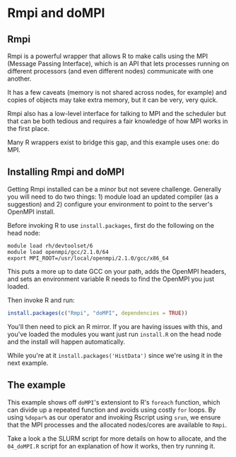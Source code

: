 # Rmpi and doMPI

## Rmpi
Rmpi is a powerful wrapper that allows R to make calls using the 
MPI (Message Passing Interface), which is an API that lets 
processes running on different processors (and even different nodes)
communicate with one another. 

It has a few caveats (memory is not shared across nodes, for example) and
copies of objects may take extra memory, but it can be very, very quick.

Rmpi also has a low-level interface for talking to MPI and the scheduler
but that can be both tedious and requires a fair knowledge of how MPI
works in the first place.

Many R wrappers exist to bridge this gap, and this example uses one:
do MPI.

## Installing Rmpi and doMPI
Getting Rmpi installed can be a minor but not severe challenge. Generally 
you will need to do two things: 1) module load an updated compiler (as a suggestion)
and 2) configure your environment to point to the server's OpenMPI install.

Before invoking R to use `install.packages`, first do the following on the head node:

```shell
module load rh/devtoolset/6
module load openmpi/gcc/2.1.0/64
export MPI_ROOT=/usr/local/openmpi/2.1.0/gcc/x86_64
```

This puts a more up to date GCC on your path, adds the OpenMPI headers, and 
sets an environment variable R needs to find the OpenMPI you just loaded.

Then invoke R and run:

```R
install.packages(c("Rmpi", "doMPI", dependencies = TRUE))
```

You'll then need to pick an R mirror. If you are having issues with this,
and you've loaded the modules you want just run `install.R` on the head node
and the install will happen automatically.

While you're at it `install.packages('HistData')` since we're using
it in the next example.

## The example
This example shows off `doMPI`'s extensiont to R's `foreach` function, which
can divide up a repeated function and avoids using costly `for` loops. By using
`%dopar%` as our operator and invoking Rscript using `srun`, we ensure that the
MPI processes and the allocated nodes/cores are available to `Rmpi`.

Take a look a the SLURM script for more details on how to allocate, and the 
`04_doMPI.R` script for an explanation of how it works, then try running it.
